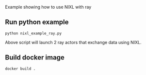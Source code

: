 Example showing how to use NIXL with ray

## Run python example

```shell
python nixl_example_ray.py
```

Above script will launch 2 ray actors that exchange data using NIXL.

## Build docker image

```shell
docker build .
```
